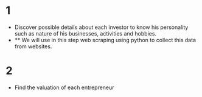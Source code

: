 # 1 
- Discover possible details about each investor to know his personality such as nature of his businesses, activities and hobbies.
- ** We will use in this step web scraping using python to collect this data from websites.
# 2
- Find the valuation of each entrepreneur
